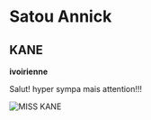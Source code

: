 # Satou Annick

## KANE

**ivoirienne**


Salut! hyper sympa mais attention!!!

![MISS KANE](https://github.com/datactivist/OpenDataMedias2/blob/master/img/MISS%20KANE.jpg)
